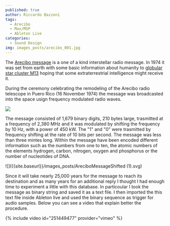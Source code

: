 ```yaml
---
published: true
author: Riccardo Bazzoni
tags:
  - Arecibo
  - Max/MSP
  - Ableton Live
categories:
  - Sound Design
img: images_posts/arecibo_001.jpg
---
```


The [Arecibo message](https://en.wikipedia.org/wiki/Arecibo_message) is a one of a kind interstellar radio message. In 1974 it was set from earth with some basic information about humanity to [globular star cluster M13](https://en.wikipedia.org/wiki/Messier_13) hoping that some extraterrestrial intelligence might receive it.

During the ceremony celebrating the remodeling of the Arecibo radio telescope in Puero Rico (16 November 1974) the message was broadcasted into the space usign frequency modulated radio waves.


![]({{site.baseurl}}/images_posts/Arecibo_message.jpg)


The message consisted of 1,679 binary digits, 210 bytes large, trasmitted at a frequency of 2,380 MHz and it was modulated by shifting the frequency by 10 Hz, with a power of 450 kW. The "1" and "0" were trasmitted by frequency shifting at the rate of 10 bits per second. The message was less than three mintes long.
Within the message have been encoded different information such as the numbers from one to ten, the atomic numbers of the elements hydrogen, carbon, nitrogen, oxygen and phosphorus or the number of nucleotides of DNA.

![]({{site.baseurl}}/images_posts/AreciboMessageShifted (1).svg)

Since it will take nearly 25,000 years for the message to reach its destination and as many years for an additional reply I thought I had enough time to experiment a little with this database. 
In particoular I took the message as binary string and saved it as a text file. I then imported the this text file inside Ableton live and used the binary sequence as trigger for audio samples. Below you can see a video that explain better the procedure.



{% include video id="251449477" provider="vimeo" %}
